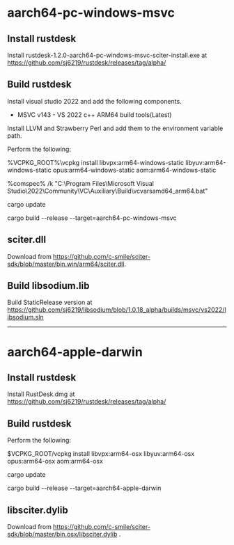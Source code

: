 # aarch64-pc-windows-msvc

## Install rustdesk

Install rustdesk-1.2.0-aarch64-pc-windows-msvc-sciter-install.exe
 at https://github.com/sj6219/rustdesk/releases/tag/alpha/ 

## Build rustdesk

Install visual studio 2022 and add the following components.

  - MSVC v143 - VS 2022 c++ ARM64 build tools(Latest)

Install LLVM and Strawberry Perl and add them to the environment variable path.


Perform the following:

%VCPKG_ROOT%\vcpkg install libvpx:arm64-windows-static libyuv:arm64-windows-static opus:arm64-windows-static aom:arm64-windows-static

%comspec% /k "C:\Program Files\Microsoft Visual Studio\2022\Community\VC\Auxiliary\Build\vcvarsamd64_arm64.bat" 

cargo update

cargo build --release --target=aarch64-pc-windows-msvc 

## sciter.dll

Download from https://github.com/c-smile/sciter-sdk/blob/master/bin.win/arm64/sciter.dll.

## Build libsodium.lib

Build StaticRelease version at https://github.com/sj6219/libsodium/blob/1.0.18_alpha/builds/msvc/vs2022/libsodium.sln

---

# aarch64-apple-darwin

## Install rustdesk

Install RustDesk.dmg at https://github.com/sj6219/rustdesk/releases/tag/alpha/ 

## Build rustdesk

Perform the following:

$VCPKG_ROOT/vcpkg install libvpx:arm64-osx libyuv:arm64-osx opus:arm64-osx aom:arm64-osx

cargo update

cargo build --release --target=aarch64-apple-darwin 

## libsciter.dylib

Download from https://github.com/c-smile/sciter-sdk/blob/master/bin.osx/libsciter.dylib .

